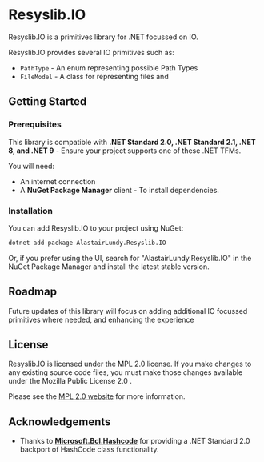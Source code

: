 # Resyslib.IO

Resyslib.IO is a primitives library for .NET focussed on IO.

Resyslib.IO provides several IO primitives such as:
* ``PathType`` - An enum representing possible Path Types
* ``FileModel`` - A class for representing files and

## Getting Started

### Prerequisites
This library is compatible with **.NET Standard 2.0, .NET Standard 2.1, .NET 8, and .NET 9** - Ensure your project supports one of these .NET TFMs.

You will need:
- An internet connection
- A **NuGet Package Manager** client - To install dependencies.

### Installation
You can add Resyslib.IO to your project using NuGet:
```bash
dotnet add package AlastairLundy.Resyslib.IO
```
Or, if you prefer using the UI, search for "AlastairLundy.Resyslib.IO" in the NuGet Package Manager and install the latest stable version.

## Roadmap

Future updates of this library will focus on adding additional IO focussed primitives where needed,
and enhancing the experience 

## License

Resyslib.IO is licensed under the MPL 2.0 license. If you make changes to any existing source code files, you must make those changes available under the Mozilla Public License 2.0 .

Please see the [MPL 2.0 website](http://mozilla.org/MPL/2.0/) for more information.

## Acknowledgements

- Thanks to [**Microsoft.Bcl.Hashcode**](https://github.com/dotnet/maintenance-packages) for providing a .NET Standard 2.0 backport of HashCode class functionality.